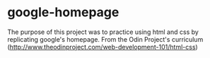 # google-homepage
The purpose of this project was to practice using html and css by replicating google's homepage. From the Odin Project's curriculum (http://www.theodinproject.com/web-development-101/html-css)
